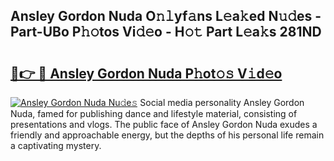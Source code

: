 ## Ansley Gordon Nuda O𝚗𝚕yf𝚊ns L𝚎a𝚔ed N𝚞𝚍es - Part-UBo P𝚑𝚘tos Vi𝚍𝚎o - H𝚘𝚝 Part L𝚎a𝚔s 281ND

# <h2><a href="http://kf4104.oniu.top/?m=Ansley+Gordon+Nuda">🔗👉 🔴 Ansley Gordon Nuda P𝚑ot𝚘𝚜 V𝚒d𝚎o</a></h2>

[![Ansley Gordon Nuda Nu𝚍e𝚜](https://i.imgur.com/0qMVB7G.gif)](http://kf4104.oniu.top/?m=Ansley+Gordon+Nuda)
Social media personality Ansley Gordon Nuda, famed for publishing dance and lifestyle material, consisting of presentations and vlogs. The public face of Ansley Gordon Nuda exudes a friendly and approachable energy, but the depths of his personal life remain a captivating mystery.  
